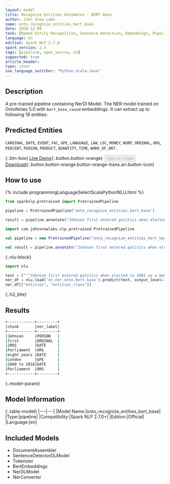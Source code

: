 ```yaml
---
layout: model
title: Recognize Entities OntoNotes - BERT Base
author: John Snow Labs
name: onto_recognize_entities_bert_base
date: 2020-12-09
task: [Named Entity Recognition, Sentence Detection, Embeddings, Pipeline Public]
language: en
edition: Spark NLP 2.7.0
spark_version: 2.4
tags: [pipeline, open_source, en]
supported: true
article_header:
type: cover
use_language_switcher: "Python-Scala-Java"
---
```


## Description

A pre-trained pipeline containing NerDl Model. The NER model trained on OntoNotes 5.0 with `bert_base_cased` embeddings. It can extract up to following 18 entities:

## Predicted Entities
`CARDINAL`, `DATE`, `EVENT`, `FAC`, `GPE`, `LANGUAGE`, `LAW`, `LOC`, `MONEY`, `NORP`, `ORDINAL`, `ORG`, `PERCENT`, `PERSON`, `PRODUCT`, `QUANTITY`, `TIME`, `WORK_OF_ART`.

{:.btn-box}
[Live Demo](https://demo.johnsnowlabs.com/public/NER_EN_18/){:.button.button-orange}
<button class="button button-orange" disabled>Open in Colab</button>
[Download](https://s3.amazonaws.com/auxdata.johnsnowlabs.com/public/models/onto_recognize_entities_bert_base_en_2.7.0_2.4_1607509662244.zip){:.button.button-orange.button-orange-trans.arr.button-icon}

## How to use

<div class="tabs-box" markdown="1">
{% include programmingLanguageSelectScalaPythonNLU.html %}

```python
from sparknlp.pretrained import PretrainedPipeline

pipeline = PretrainedPipeline('onto_recognize_entities_bert_base')

result = pipeline.annotate("Johnson first entered politics when elected in 2001 as a member of Parliament. He then served eight years as the mayor of London, from 2008 to 2016, before rejoining Parliament.")
```

```scala
import com.johnsnowlabs.nlp.pretrained.PretrainedPipeline

val pipeline = new PretrainedPipeline("onto_recognize_entities_bert_base")

val result = pipeline.annotate("Johnson first entered politics when elected in 2001 as a member of Parliament. He then served eight years as the mayor of London, from 2008 to 2016, before rejoining Parliament.")
```

{:.nlu-block}
```python
import nlu

text = ["""Johnson first entered politics when elected in 2001 as a member of Parliament. He then served eight years as the mayor of London, from 2008 to 2016, before rejoining Parliament."""]
ner_df = nlu.load('en.ner.onto.bert.base').predict(text, output_level='chunk')
ner_df[["entities", "entities_class"]]
```

</div>


{:.h2_title}
## Results

```bash
+------------+---------+
|chunk       |ner_label|
+------------+---------+
|Johnson     |PERSON   |
|first       |ORDINAL  |
|2001        |DATE     |
|Parliament  |ORG      |
|eight years |DATE     |
|London      |GPE      |
|2008 to 2016|DATE     |
|Parliament  |ORG      |
+------------+---------+
```

{:.model-param}
## Model Information

{:.table-model}
|---|---|
|Model Name:|onto_recognize_entities_bert_base|
|Type:|pipeline|
|Compatibility:|Spark NLP 2.7.0+|
|Edition:|Official|
|Language:|en|

## Included Models

- DocumentAssembler
- SentenceDetectorDLModel
- Tokenizer
- BertEmbeddings
- NerDLModel
- NerConverter